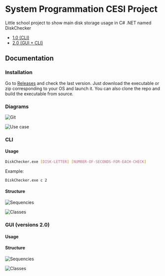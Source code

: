 # System Programmation CESI Project

Little school project to show main disk storage usage in C# .NET named DiskChecker

- [1.0 (CLI)](https://github.com/raphaeldenni/sysprog-cesi-2024/releases/tag/v1.0.0)
- [2.0 (GUI + CLI)](https://github.com/raphaeldenni/sysprog-cesi-2024/releases/tag/v2.0.0)

## Documentation

### Installation

Go to [Releases](https://github.com/raphaeldenni/sysprog-cesi-2024/releases/) and check the last version. Just download the executable or zip corresponding to your OS and launch it. You can also clone the repo and build the executable from source.

### Diagrams

![Git](https://github.com/raphaeldenni/sysprog-cesi-2024/tree/main/images/git-workflow-v1.png)

![Use case](https://github.com/raphaeldenni/sysprog-cesi-2024/tree/main/images/use-case-v1.png)

### CLI

#### Usage

```sh
DiskChecker.exe [DISK-LETTER] [NUMBER-OF-SECONDS-FOR-EACH-CHECK]
```

Example:

```sh
DiskChecker.exe c 2
```

#### Structure

![Sequencies](https://github.com/raphaeldenni/sysprog-cesi-2024/tree/main/images/sequency-v1.png)

![Classes](https://github.com/raphaeldenni/sysprog-cesi-2024/tree/main/images/classes-v1.png)

### GUI (versions 2.0)

#### Usage

#### Structure

![Sequencies]()

![Classes]()
